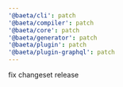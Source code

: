 ```yaml
---
'@baeta/cli': patch
'@baeta/compiler': patch
'@baeta/core': patch
'@baeta/generator': patch
'@baeta/plugin': patch
'@baeta/plugin-graphql': patch
---
```


fix changeset release
